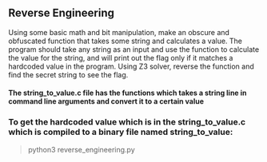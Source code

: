 ## Reverse Engineering
Using some basic math and bit manipulation, make an obscure and obfuscated function that takes some string and calculates a value. The program should take any string as an input and use the function to calculate the value for the string, and will print out the flag only if it matches a hardcoded value in the program.
Using Z3 solver, reverse the function and find the secret string to see the flag.

#### The string_to_value.c file has the functions which takes a string line in command line arguments and convert it to a certain value

### To get the hardcoded value which is in the string_to_value.c which is compiled to a binary file named string_to_value:
> python3 reverse_engineering.py
